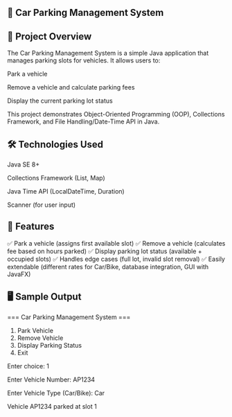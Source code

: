 ## 🚗 Car Parking Management System

## 📌 Project Overview

The Car Parking Management System is a simple Java application that manages parking slots for vehicles.
It allows users to:

Park a vehicle

Remove a vehicle and calculate parking fees

Display the current parking lot status

This project demonstrates Object-Oriented Programming (OOP), Collections Framework, and File Handling/Date-Time API in Java.

## 🛠️ Technologies Used

Java SE 8+

Collections Framework (List, Map)

Java Time API (LocalDateTime, Duration)

Scanner (for user input)

## 📖 Features

✅ Park a vehicle (assigns first available slot)
✅ Remove a vehicle (calculates fee based on hours parked)
✅ Display parking lot status (available + occupied slots)
✅ Handles edge cases (full lot, invalid slot removal)
✅ Easily extendable (different rates for Car/Bike, database integration, GUI with JavaFX)

## 🖥️ Sample Output
=== Car Parking Management System ===
1. Park Vehicle
2. Remove Vehicle
3. Display Parking Status
4. Exit

Enter choice: 1

Enter Vehicle Number: AP1234

Enter Vehicle Type (Car/Bike): Car

Vehicle AP1234 parked at slot 1
